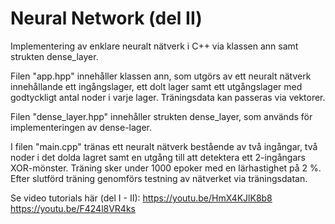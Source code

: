 # Neural Network (del II)
Implementering av enklare neuralt nätverk i C++ via klassen ann samt strukten dense_layer.

Filen "app.hpp" innehåller klassen ann, som utgörs av ett neuralt nätverk innehållande ett ingångslager, ett dolt lager samt ett utgångslager
med godtyckligt antal noder i varje lager. Träningsdata kan passeras via vektorer.

Filen "dense_layer.hpp" innehåller strukten dense_layer, som används för implementeringen av dense-lager. 

I filen "main.cpp" tränas ett neuralt nätverk bestående av två ingångar, två noder i det dolda lagret samt en utgång till att 
detektera ett 2-ingångars XOR-mönster. Träning sker under 1000 epoker med en lärhastighet på 2 %. Efter slutförd träning genomförs 
testning av nätverket via träningsdatan.

Se video tutorials här (del I - II):
https://youtu.be/HmX4KJlK8b8
https://youtu.be/F424l8VR4ks

